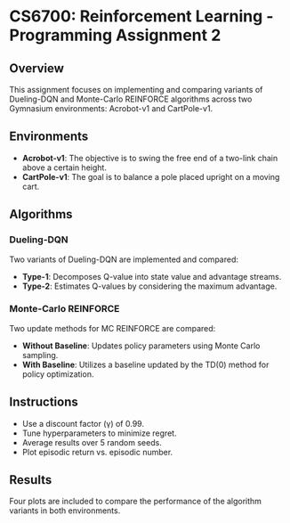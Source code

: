 # CS6700: Reinforcement Learning - Programming Assignment 2

## Overview
This assignment focuses on implementing and comparing variants of Dueling-DQN and Monte-Carlo REINFORCE algorithms across two Gymnasium environments: Acrobot-v1 and CartPole-v1.

## Environments
- **Acrobot-v1**: The objective is to swing the free end of a two-link chain above a certain height.
- **CartPole-v1**: The goal is to balance a pole placed upright on a moving cart.

## Algorithms
### Dueling-DQN
Two variants of Dueling-DQN are implemented and compared:
- **Type-1**: Decomposes Q-value into state value and advantage streams.
- **Type-2**: Estimates Q-values by considering the maximum advantage.

### Monte-Carlo REINFORCE
Two update methods for MC REINFORCE are compared:
- **Without Baseline**: Updates policy parameters using Monte Carlo sampling.
- **With Baseline**: Utilizes a baseline updated by the TD(0) method for policy optimization.

## Instructions
- Use a discount factor (γ) of 0.99.
- Tune hyperparameters to minimize regret.
- Average results over 5 random seeds.
- Plot episodic return vs. episodic number.

## Results
Four plots are included to compare the performance of the algorithm variants in both environments.